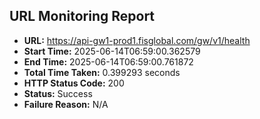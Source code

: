 ## URL Monitoring Report

- **URL:** https://api-gw1-prod1.fisglobal.com/gw/v1/health
- **Start Time:** 2025-06-14T06:59:00.362579
- **End Time:** 2025-06-14T06:59:00.761872
- **Total Time Taken:** 0.399293 seconds
- **HTTP Status Code:** 200
- **Status:** Success
- **Failure Reason:** N/A
